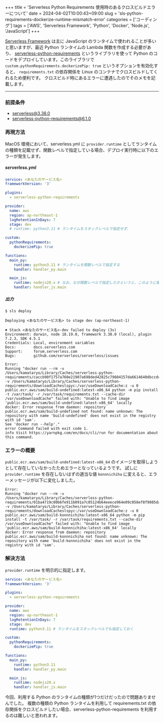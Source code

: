 +++
title = 'Serverless Python Requirements 使用時のあるクロスビルドエラーについて'
date = 2024-04-02T10:00:43+09:00
slug = 'sls-python-requirements-dockerize-runtime-mismatch-error'
categories = ['コーディング']
tags = ['AWS', 'Serverless Framework', 'Python', 'Docker', 'Node.js', 'JavaScript']
+++

[Serverless Framework](https://serverless.com/) は主に JavaScript のランタイムで使われることが多いと思いますが、最近 Python ランタイムの Lambda 関数を作成する必要があり、 [serverless-python-requirements](https://www.serverless.com/plugins/serverless-python-requirements) というライブラリを使って Python のコードをデプロイしています。このライブラリで `custom.pythonRequirements.dockerizePip: true` というオプションを有効化すると、 `requirements.txt` の依存関係を Linux のコンテナでクロスビルドしてくれるため便利です。
クロスビルド時にあるエラーに遭遇したのでそのメモを記載します。

---

### 前提条件

- serverless@3.38.0
- serverless-python-requirements@6.1.0

### 再現方法

MacOS 環境において、serverless.yml に `provider.runtime` としてランタイムの種類を記載せず、関数レベルで指定している場合、デプロイ実行時に以下のエラーが発生します。

##### serverless.yml

```yml
service: <あなたのサービス名>
frameworkVersion: '3'

plugins:
  - serverless-python-requirements

provider:
  name: aws
  region: ap-northeast-1
  logRetentionInDays: 7
  stage: dev
  # runtime: python3.11 # ランタイムをスタックレベルで指定せず、

custom:
  pythonRequirements:
    dockerizePip: true

functions:
  main_py:
    runtime: python3.11 # ランタイムを関数レベルで指定する
    handler: handler_py.main

  main_js:
    runtime: nodejs20.x # なお、なぜ関数レベルで指定したかというと、このように複数の種類のランタイムを混在させたかったから
    handler: handler_js.main
```

##### 出力

```log
$ sls deploy

Deploying <あなたのサービス名> to stage dev (ap-northeast-1)

✖ Stack <あなたのサービス名>-dev failed to deploy (3s)
Environment: darwin, node 18.19.0, framework 3.38.0 (local), plugin 7.2.3, SDK 4.5.1
Credentials: Local, environment variables
Docs:        docs.serverless.com
Support:     forum.serverless.com
Bugs:        github.com/serverless/serverless/issues

Error:
Running "docker run --rm -v /Users/kamataryo/Library/Caches/serverless-python-requirements/caccb90f1757a760e21907a698ded42825c79604157da6614640dbccdcbb4dc1_x86_64_slspyc:/var/task:z -v /Users/kamataryo/Library/Caches/serverless-python-requirements/downloadCacheslspyc:/var/useDownloadCache:z -u 0 public.ecr.aws/sam/build-undefined:latest-x86_64 python -m pip install -t /var/task/ -r /var/task/requirements.txt --cache-dir /var/useDownloadCache" failed with: "Unable to find image 'public.ecr.aws/sam/build-undefined:latest-x86_64' locally
docker: Error response from daemon: repository public.ecr.aws/sam/build-undefined not found: name unknown: The repository with name 'build-undefined' does not exist in the registry with id 'sam'.
See 'docker run --help'."
error Command failed with exit code 1.
info Visit https://yarnpkg.com/en/docs/cli/run for documentation about this command.
```

### エラーの概要

`public.ecr.aws/sam/build-undefined:latest-x86_64` のイメージを取得しようとして存在していなかったためエラーとなっているようです。
試しに `provider.runtime` を存在しないはずの適当な値 `konnnichiha` に変えると、エラーメッセージが以下に変化しました。

```log
Error:
Running "docker run --rm -v /Users/kamataryo/Library/Caches/serverless-python-requirements/01ba4719c80b6fe911b091a7c05124b64eeece964e09c058ef8f9805daca546b_x86_64_slspyc:/var/task:z -v /Users/kamataryo/Library/Caches/serverless-python-requirements/downloadCacheslspyc:/var/useDownloadCache:z -u 0 public.ecr.aws/sam/build-konnnichiha:latest-x86_64 python -m pip install -t /var/task/ -r /var/task/requirements.txt --cache-dir /var/useDownloadCache" failed with: "Unable to find image 'public.ecr.aws/sam/build-konnnichiha:latest-x86_64' locally
docker: Error response from daemon: repository public.ecr.aws/sam/build-konnnichiha not found: name unknown: The repository with name 'build-konnnichiha' does not exist in the registry with id 'sam'.
```

### 解決方法

`provider.runtime` を明示的に指定します。

```yml
service: <あなたのサービス名>
frameworkVersion: '3'

plugins:
  - serverless-python-requirements

provider:
  name: aws
  region: ap-northeast-1
  logRetentionInDays: 7
  stage: dev
  runtime: python3.11 # ランタイムをスタックレベルでも指定しておく

custom:
  pythonRequirements:
    dockerizePip: true

functions:
  main_py:
    runtime: python3.11
    handler: handler_py.main

  main_js:
    runtime: nodejs20.x
    handler: handler_js.main
```

今回、利用する Python のランタイムの種類が1つだけだったので問題ありませんでした。
複数の種類の Python ランタイムを利用して requirements.txt の依存関係をクロスビルドしたい場合、serverless-python-requirements を利用するのは難しいと思われます。
